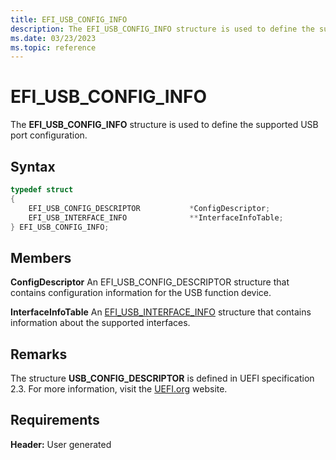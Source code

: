 ```yaml
---
title: EFI_USB_CONFIG_INFO
description: The EFI_USB_CONFIG_INFO structure is used to define the supported USB port configuration.
ms.date: 03/23/2023
ms.topic: reference
---
```


# EFI_USB_CONFIG_INFO

The **EFI_USB_CONFIG_INFO** structure is used to define the supported USB port configuration.

## Syntax

```cpp
typedef struct
{
    EFI_USB_CONFIG_DESCRIPTOR           *ConfigDescriptor;
    EFI_USB_INTERFACE_INFO              **InterfaceInfoTable;
} EFI_USB_CONFIG_INFO;
```

## Members

**ConfigDescriptor**
An EFI_USB_CONFIG_DESCRIPTOR structure that contains configuration information for the USB function device.

**InterfaceInfoTable**
An [EFI_USB_INTERFACE_INFO](efi-usb-interface-info.md) structure that contains information about the supported interfaces.

## Remarks

The structure **USB_CONFIG_DESCRIPTOR** is defined in UEFI specification 2.3. For more information, visit the [UEFI.org](https://uefi.org/specifications) website.

## Requirements

**Header:** User generated
